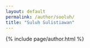 ```yaml
---
layout: default
permalink: /author/sooluh/
title: "Suluh Sulistiawan"
---
```

{% include page/author.html %}